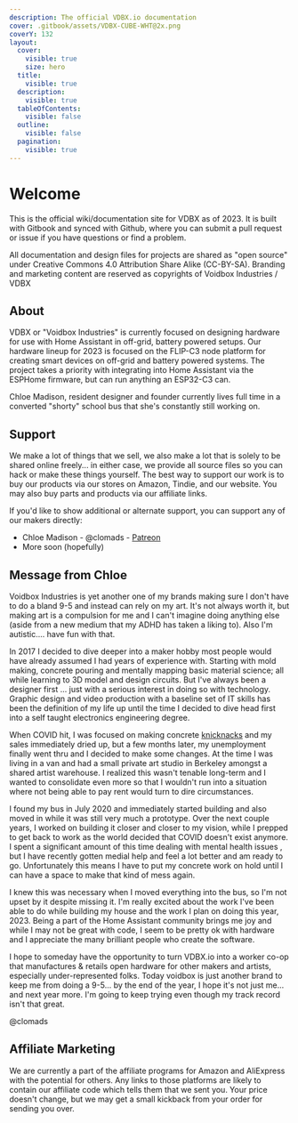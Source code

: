 ```yaml
---
description: The official VDBX.io documentation
cover: .gitbook/assets/VDBX-CUBE-WHT@2x.png
coverY: 132
layout:
  cover:
    visible: true
    size: hero
  title:
    visible: true
  description:
    visible: true
  tableOfContents:
    visible: false
  outline:
    visible: false
  pagination:
    visible: true
---
```


# Welcome

This is the official wiki/documentation site for VDBX as of 2023. It is built with Gitbook and synced with Github, where you can submit a pull request or issue if you have questions or find a problem.

All documentation and design files for projects are shared as "open source" under Creative Commons 4.0 Attribution Share Alike (CC-BY-SA). Branding and marketing content are reserved as copyrights of Voidbox Industries / VDBX

## About

VDBX or "Voidbox Industries" is currently focused on designing hardware for use with Home Assistant in off-grid, battery powered setups. Our hardware lineup for 2023 is focused on the FLIP-C3 node platform for creating smart devices on off-grid and battery powered systems. The project takes a priority with integrating into Home Assistant via the ESPHome firmware, but can run anything an ESP32-C3 can.&#x20;

Chloe Madison, resident designer and founder currently lives full time in a converted "shorty" school bus that she's constantly still working on.

## Support

We make a lot of things that we sell, we also make a lot that is solely to be shared online freely... in either case, we provide all source files so you can hack or make these things yourself. The best way to support our work is to buy our products via our stores on Amazon, Tindie, and our website. You may also buy parts and products via our affiliate links.

&#x20;If you'd like to show additional or alternate support, you can support any of our makers directly:

* Chloe Madison - @clomads - [Patreon](https://www.patreon.com/clomads)&#x20;
* More soon (hopefully)

## Message from Chloe

Voidbox Industries is yet another one of my brands making sure I don't have to do a bland 9-5 and instead can rely on my art. It's not always worth it, but making art is a compulsion for me and I can't imagine doing anything else (aside from a new medium that my ADHD has taken a liking to). Also I'm autistic.... have fun with that.&#x20;

In 2017 I decided to dive deeper into a maker hobby most people would have already assumed I had years of experience with. Starting with mold making, concrete pouring and mentally mapping basic material science; all while learning to 3D model and design circuits. But I've always been a designer first ... just with a serious interest in doing so with technology. Graphic design and video production with a baseline set of IT skills has been the definition of my life up until the time I decided to dive head first into a self taught electronics engineering degree.&#x20;

When COVID hit, I was focused on making concrete [knicknacks](concrete/concrete-card-holder.md) and my sales immediately dried up, but a few months later, my unemployment finally went thru and I decided to make some changes. At the time I was living in a van and had a small private art studio in Berkeley amongst a shared artist warehouse. I realized this wasn't tenable long-term and I wanted to consolidate even more so that I wouldn't run into a situation where not being able to pay rent would turn to dire circumstances.&#x20;

I found my bus in July 2020 and immediately started building and also moved in while it was still very much a prototype. Over the next couple years, I worked on building it closer and closer to my vision, while I prepped to get back to work as the world decided that COVID doesn't exist anymore. I spent  a significant amount of this time dealing with mental health issues , but I have recently gotten medial help and feel a lot better and am ready to go. Unfortunately this means I have to put my concrete work on hold until I can have a space to make that kind of mess again.

I knew this was necessary when I moved everything into the bus, so I'm not upset by it despite missing it. I'm really excited about the work I've been able to do while building my house and the work I plan on doing this year, 2023. Being a part of the Home Assistant community brings me joy and while I may not be great with code, I seem to be pretty ok with hardware and I appreciate the many brilliant people who create the software.

I hope to someday have the opportunity to turn VDBX.io into a worker co-op that manufactures & retails open hardware for other makers and artists, especially under-represented folks.  Today voidbox is just another brand to keep me from doing a 9-5... by the end of the year, I hope it's not just me... and next year more. I'm going to keep trying even though my track record isn't that great.

@clomads

## Affiliate Marketing

We are currently a part of the affiliate programs for Amazon and AliExpress with the potential for others. Any links to those platforms are likely to contain our affiliate code which tells them that we sent you. Your price doesn't change, but we may get a small kickback from your order for sending you over.
